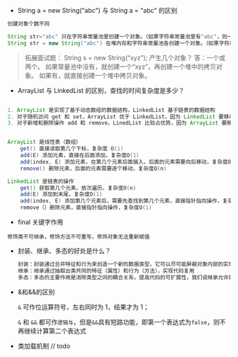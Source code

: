 - String a = new String("abc") 与 String a = "abc" 的区别

```java
创建对象个数不同

String str="abc" 只在字符串常量池里创建一个对象。（如果字符串常量池里有"abc"，则一个都不创建直接返回地址值给str）
String str = new String("abc") 在堆内存和字符串常量池各创建一个对象。（如果字符串常量池里有"abc"，则只在堆内存创建对象并返回地址值给str）
```

> 拓展面试题： String s = new String(“xyz”); 产生几个对象？
> 答：一个或两个。
>     如果常量池中没有，就创建一个“xyz”，再创建一个堆中的拷贝对象。
>     如果有，就直接创建一个堆中拷贝对象。

- ArrayList 与 LinkedList 的区别，查找的时间复杂度是多少？

```java

1. ArrayList 是实现了基于动态数组的数据结构，LinkedList 基于链表的数据结构
2. 对于随机访问 get 和 set，ArrayList 优于 LinkedList，因为 LinkedList 要移动指针
3. 对于新增和删除操作 add 和 remove，LinedList 比较占优势，因为 ArrayList 要移动数据。 


ArrayList 是线性表（数组）
	get() 直接读取第几个下标，复杂度 O(1)
	add(E) 添加元素，直接在后面添加，复杂度O(1)
	add(index, E) 添加元素，在第几个元素后面插入，后面的元素需要向后移动，复杂度O(n)
	remove() 删除元素，后面的元素需要逐个移动，复杂度O(n)

LinkedList 是链表的操作
	get() 获取第几个元素，依次遍历，复杂度O(n)
	add(E) 添加到末尾，复杂度O(1)
	add(index, E) 添加第几个元素后，需要先查找到第几个元素，直接指针指向操作，复杂度O(n)
	remove（）删除元素，直接指针指向操作，复杂度O(1)
```

- final 关键字作用

```
修饰类不可继承，修饰方法不可重写，修饰对象无法重新赋值
```

- 封装、继承、多态的好处是什么？

  ```java
  封装：封装通过合并特征和行为来创造一个新的数据类型，它可以尽可能屏蔽对象内部的实现细节，以及控制对象的访问权限。
  继承：继承通过抽取出类共同的特征（属性）和行为（方法），实现代码复用
  多态：多态的主要作用是消除类型之间的耦合关系，提高代码的可扩展性，我们说继承允许将一个对象视为它本身的类型或者其基类类型进行处理，而多态方法的调用允许同一个基类的不同子类表现出于其他类型的区别。
  ```

- &和&&的区别

  `&` 可作位运算符号，左右同时为 1，结果才为 1；

  `&` 和 `&&` 都可作`逻辑与`，但是`&&`具有短路功能，即第一个表达式为`false`，则不再继续计算第二个表达式

- 类加载机制 // todo

